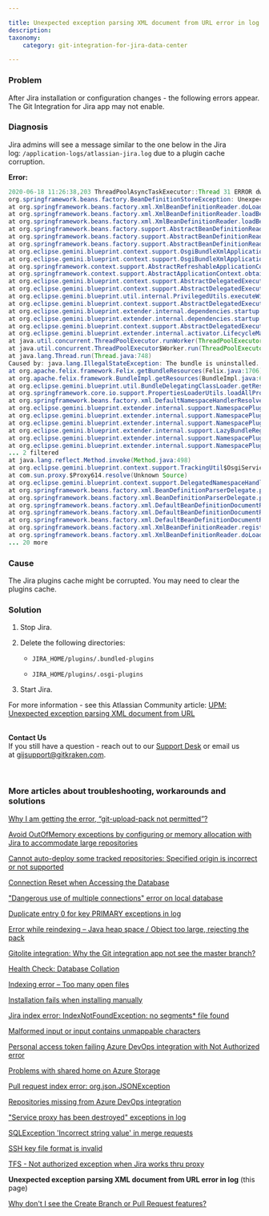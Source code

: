 ```yaml
---

title: Unexpected exception parsing XML document from URL error in log
description:
taxonomy:
    category: git-integration-for-jira-data-center

---
```


<!-- TROUBLESHOOTING -->

### Problem

After Jira installation or configuration changes - the following errors appear. The Git Integration for Jira app may not enable.

### Diagnosis

Jira admins will see a message similar to the one below in the Jira log: `/application-logs/atlassian-jira.log` due to a plugin cache corruption.


**Error:**

```java
2020-06-18 11:26:38,203 ThreadPoolAsyncTaskExecutor::Thread 31 ERROR dwall 686x89952x1 11eu4cp 192.168.4.155 /rest/plugins/1.0/com.xiplink.jira.git.jira_git_plugin-key [o.e.g.b.e.i.dependencies.startup.DependencyWaiterApplicationContextExecutor] Unable to create application context for [com.xiplink.jira.git.jira_git_plugin], unsatisfied dependencies: none
org.springframework.beans.factory.BeanDefinitionStoreException: Unexpected exception parsing XML document from URL [bundle://280.0:0/META-INF/spring/atlassian-plugins-component-imports.xml]; nested exception is java.lang.IllegalStateException: The bundle is uninstalled.
at org.springframework.beans.factory.xml.XmlBeanDefinitionReader.doLoadBeanDefinitions(XmlBeanDefinitionReader.java:414)
at org.springframework.beans.factory.xml.XmlBeanDefinitionReader.loadBeanDefinitions(XmlBeanDefinitionReader.java:336)
at org.springframework.beans.factory.xml.XmlBeanDefinitionReader.loadBeanDefinitions(XmlBeanDefinitionReader.java:304)
at org.springframework.beans.factory.support.AbstractBeanDefinitionReader.loadBeanDefinitions(AbstractBeanDefinitionReader.java:187)
at org.springframework.beans.factory.support.AbstractBeanDefinitionReader.loadBeanDefinitions(AbstractBeanDefinitionReader.java:223)
at org.springframework.beans.factory.support.AbstractBeanDefinitionReader.loadBeanDefinitions(AbstractBeanDefinitionReader.java:194)
at org.eclipse.gemini.blueprint.context.support.OsgiBundleXmlApplicationContext.loadBeanDefinitions(OsgiBundleXmlApplicationContext.java:171)
at org.eclipse.gemini.blueprint.context.support.OsgiBundleXmlApplicationContext.loadBeanDefinitions(OsgiBundleXmlApplicationContext.java:141)
at org.springframework.context.support.AbstractRefreshableApplicationContext.refreshBeanFactory(AbstractRefreshableApplicationContext.java:133)
at org.springframework.context.support.AbstractApplicationContext.obtainFreshBeanFactory(AbstractApplicationContext.java:619)
at org.eclipse.gemini.blueprint.context.support.AbstractDelegatedExecutionApplicationContext.access$800(AbstractDelegatedExecutionApplicationContext.java:57)
at org.eclipse.gemini.blueprint.context.support.AbstractDelegatedExecutionApplicationContext$3.run(AbstractDelegatedExecutionApplicationContext.java:239)
at org.eclipse.gemini.blueprint.util.internal.PrivilegedUtils.executeWithCustomTCCL(PrivilegedUtils.java:85)
at org.eclipse.gemini.blueprint.context.support.AbstractDelegatedExecutionApplicationContext.startRefresh(AbstractDelegatedExecutionApplicationContext.java:217)
at org.eclipse.gemini.blueprint.extender.internal.dependencies.startup.DependencyWaiterApplicationContextExecutor.stageOne(DependencyWaiterApplicationContextExecutor.java:224)
at org.eclipse.gemini.blueprint.extender.internal.dependencies.startup.DependencyWaiterApplicationContextExecutor.refresh(DependencyWaiterApplicationContextExecutor.java:177)
at org.eclipse.gemini.blueprint.context.support.AbstractDelegatedExecutionApplicationContext.refresh(AbstractDelegatedExecutionApplicationContext.java:154)
at org.eclipse.gemini.blueprint.extender.internal.activator.LifecycleManager$1.run(LifecycleManager.java:213)
at java.util.concurrent.ThreadPoolExecutor.runWorker(ThreadPoolExecutor.java:1149)
at java.util.concurrent.ThreadPoolExecutor$Worker.run(ThreadPoolExecutor.java:624)
at java.lang.Thread.run(Thread.java:748)
Caused by: java.lang.IllegalStateException: The bundle is uninstalled.
at org.apache.felix.framework.Felix.getBundleResources(Felix.java:1706)
at org.apache.felix.framework.BundleImpl.getResources(BundleImpl.java:689)
at org.eclipse.gemini.blueprint.util.BundleDelegatingClassLoader.getResources(BundleDelegatingClassLoader.java:186)
at org.springframework.core.io.support.PropertiesLoaderUtils.loadAllProperties(PropertiesLoaderUtils.java:178)
at org.springframework.beans.factory.xml.DefaultNamespaceHandlerResolver.getHandlerMappings(DefaultNamespaceHandlerResolver.java:164)
at org.eclipse.gemini.blueprint.extender.internal.support.NamespacePlugins$Plugin.resolve(NamespacePlugins.java:77)
at org.eclipse.gemini.blueprint.extender.internal.support.NamespacePlugins$5.operate(NamespacePlugins.java:209)
at org.eclipse.gemini.blueprint.extender.internal.support.NamespacePlugins$5.operate(NamespacePlugins.java:205)
at org.eclipse.gemini.blueprint.extender.internal.support.LazyBundleRegistry.apply(LazyBundleRegistry.java:159)
at org.eclipse.gemini.blueprint.extender.internal.support.NamespacePlugins.doResolve(NamespacePlugins.java:205)
at org.eclipse.gemini.blueprint.extender.internal.support.NamespacePlugins.resolve(NamespacePlugins.java:169)
... 2 filtered
at java.lang.reflect.Method.invoke(Method.java:498)
at org.eclipse.gemini.blueprint.context.support.TrackingUtil$OsgiServiceHandler.invoke(TrackingUtil.java:106)
at com.sun.proxy.$Proxy614.resolve(Unknown Source)
at org.eclipse.gemini.blueprint.context.support.DelegatedNamespaceHandlerResolver.resolve(DelegatedNamespaceHandlerResolver.java:55)
at org.springframework.beans.factory.xml.BeanDefinitionParserDelegate.parseCustomElement(BeanDefinitionParserDelegate.java:1361)
at org.springframework.beans.factory.xml.BeanDefinitionParserDelegate.parseCustomElement(BeanDefinitionParserDelegate.java:1352)
at org.springframework.beans.factory.xml.DefaultBeanDefinitionDocumentReader.parseBeanDefinitions(DefaultBeanDefinitionDocumentReader.java:178)
at org.springframework.beans.factory.xml.DefaultBeanDefinitionDocumentReader.doRegisterBeanDefinitions(DefaultBeanDefinitionDocumentReader.java:148)
at org.springframework.beans.factory.xml.DefaultBeanDefinitionDocumentReader.registerBeanDefinitions(DefaultBeanDefinitionDocumentReader.java:98)
at org.springframework.beans.factory.xml.XmlBeanDefinitionReader.registerBeanDefinitions(XmlBeanDefinitionReader.java:508)
at org.springframework.beans.factory.xml.XmlBeanDefinitionReader.doLoadBeanDefinitions(XmlBeanDefinitionReader.java:392)
... 20 more
```

### Cause

The Jira plugins cache might be corrupted. You may need to clear the plugins cache.

### Solution

1.  Stop Jira.

2.  Delete the following directories:

    *   `JIRA_HOME/plugins/.bundled-plugins`

    *   `JIRA_HOME/plugins/.osgi-plugins`

3.  Start Jira.

For more information - see this Atlassian Community article: [UPM: Unexpected exception parsing XML document from URL](https://community.atlassian.com/t5/Jira-Software-questions/UPM-Unexpected-exception-parsing-XML-document-from-URL/qaq-p/855850)

<br>

<div class="bbb-callout bbb--info">
    <div class="irow">
    <div class="ilogobox">
        <span class="logoimg"></span>
    </div>
    <div class="imsgbox">
        <b>Contact Us</b><br>
        If you still have a question - reach out to our <a href='https://help.gitkraken.com/git-integration-for-jira-data-center/gij-self-hosted-contact-support/'>Support Desk</a> or email us at <a href='mailto:gijsupport@gitkraken.com'>gijsupport@gitkraken.com</a>.
    </div>
    </div>
</div>

&nbsp;

### More articles about troubleshooting, workarounds and solutions

[Why I am getting the error, “git-upload-pack not permitted”?](/git-integration-for-jira-data-center/why-i-am-getting-the-error-git-upload-pack-not-permitted-gij-self-managed/)

[Avoid OutOfMemory exceptions by configuring or memory allocation with Jira to accommodate large repositories](/git-integration-for-jira-data-center/avoid-outofmemory-exceptions-by-configuring-or-memory-allocation-with-jira-to-accommodate-large-repositories-gij-self-managed)

[Cannot auto-deploy some tracked repositories: Specified origin is incorrect or not supported](/git-integration-for-jira-data-center/Cannot-auto-deploy-some-tracked-repositories-gij-self-managed)

[Connection Reset when Accessing the Database](/git-integration-for-jira-data-center/Connection-reset-when-accessing-the-database-gij-self-managed)

["Dangerous use of multiple connections" error on local database](/git-integration-for-jira-data-center/Dangerous-use-of-multiple-connections-error-on-local-database-gij-self-managed)

[Duplicate entry 0 for key PRIMARY exceptions in log](/git-integration-for-jira-data-center/Duplicate-entry-0-for-key-PRIMARY-exceptions-in-log-gij-self-managed)

[Error while reindexing – Java heap space / Object too large, rejecting the pack](/git-integration-for-jira-data-center/Error-while-reindexing-Java-heap-space-Object-too-large,-rejecting-the-pack-gij-self-managed)

[Gitolite integration: Why the Git integration app not see the master branch?](/git-integration-for-jira-data-center/Gitolite-integration--why-the-Git-integration-app-not-see-the-master-branch-gij-self-managed)

[Health Check: Database Collation](/git-integration-for-jira-data-center/Health-check--database-collation-gij-self-managed)

[Indexing error – Too many open files](/git-integration-for-jira-data-center/Indexing-error-Too-many-open-files-gij-self-managed)

[Installation fails when installing manually](/git-integration-for-jira-data-center/Installation-fails-when-installing-manually-gij-self-managed)

[Jira index error: IndexNotFoundException: no segments* file found](/git-integration-for-jira-data-center/Jira-index-error--IndexNotFoundException--no-segments-file-found)

[Malformed input or input contains unmappable characters](/git-integration-for-jira-data-center/Malformed-input-or-input-contains-unmappable-characters-gij-self-managed)

[Personal access token failing Azure DevOps integration with Not Authorized error](/git-integration-for-jira-data-center/Personal-access-token-failing-azure-devops-integration-with-Not-Authorized-error-gij-self-managed)

[Problems with shared home on Azure Storage](/git-integration-for-jira-data-center/Problems-with-shared-home-on-azure-storage-gij-self-managed)

[Pull request index error: org.json.JSONException](/git-integration-for-jira-data-center/Pull-request-index-error--JSONException-gij-self-managed)

[Repositories missing from Azure DevOps integration](/git-integration-for-jira-data-center/Repositories-missing-from-azure-devops-integration-gij-self-managed)

["Service proxy has been destroyed" exceptions in log](/git-integration-for-jira-data-center/service-proxy-has-been-destroyed-exceptions-in-log-gij-self-managed)

[SQLException 'Incorrect string value' in merge requests](/git-integration-for-jira-data-center/sqlexception-incorrect-string-value-in-merge-requests-gij-self-managed)

[SSH key file format is invalid](/git-integration-for-jira-data-center/ssh-key-file-format-is-invalid-gij-self-managed)

[TFS - Not authorized exception when Jira works thru proxy](/git-integration-for-jira-data-center/tfs-not-authorized-exception-when-jira-works-thru-proxy-gij-self-managed)

**Unexpected exception parsing XML document from URL error in log** (this page)

[Why don't I see the Create Branch or Pull Request features?](/git-integration-for-jira-data-center/why-dont-i-see-the-create-branch-or-pull-request-features-gij-self-managed)

<br>
<br>

